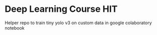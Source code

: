 # Deep Learning Course HIT 

Helper repo to train tiny yolo v3 on custom data in google colaboratory notebook
